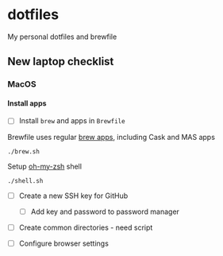 # dotfiles
My personal dotfiles and brewfile

## New laptop checklist

### MacOS

#### Install apps

* [ ] Install `brew` and apps in `Brewfile`

Brewfile uses regular [brew apps](http://searchbrew.com/), including Cask and MAS apps

    ./brew.sh


Setup [oh-my-zsh](https://github.com/robbyrussell/oh-my-zsh) shell

    ./shell.sh

* [ ] Create a new SSH key for GitHub
    * [ ] Add key and password to password manager
* [ ] Create common directories - need script
* [ ] Configure browser settings

